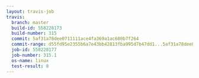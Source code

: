 ```yaml
---
layout: travis-job
travis:
  branch: master
  build-id: 558228173
  build-number: 315
  commit: 5af31a78dee0711111ace4fa369a1ac680b7f264
  commit-range: d55fd95e2355b6a7e43bb42813fba995d7b47dd1...5af31a78dee0711111ace4fa369a1ac680b7f264
  job-id: 558228177
  job-number: 315.1
  os-name: linux
  test-result: 0
---
```

